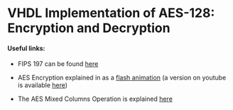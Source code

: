 # VHDL Implementation of AES-128: Encryption and Decryption



#### Useful links:

- FIPS 197 can be found [here](https://nvlpubs.nist.gov/nistpubs/FIPS/NIST.FIPS.197.pdf)

- AES Encryption explained in as a [flash animation](https://formaestudio.com/rijndaelinspector/archivos/Rijndael_Animation_v4_eng-html5.html) (a version on youtube is available [here](https://www.youtube.com/watch?v=gP4PqVGudtg&t=48s))

- The AES Mixed Columns Operation is explained [here](https://www.angelfire.com/biz7/atleast/mix_columns.pdf)
